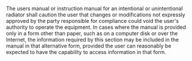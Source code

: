 The users manual or instruction manual for an intentional or unintentional radiator shall caution the user that changes or modifications not expressly approved by the party responsible for compliance could void the user's authority to operate the equipment. In cases where the manual is provided only in a form other than paper, such as on a computer disk or over the Internet, the information required by this section may be included in the manual in that alternative form, provided the user can reasonably be expected to have the capability to access information in that form.

